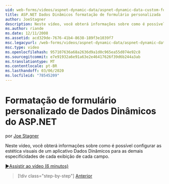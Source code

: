 ```yaml
---
uid: web-forms/videos/aspnet-dynamic-data/aspnet-dynamic-data-custom-form-formatting
title: ASP.NET Dados Dinâmicos formatação de formulário personalizada | Microsoft Docs
author: JoeStagner
description: Neste vídeo, você obterá informações sobre como é possível configurar as estética visuais de um aplicativo Dados Dinâmicos para as demais especificações de cada arquivo...
ms.author: riande
ms.date: 12/11/2008
ms.assetid: acd329de-7676-41b4-8638-189f3e1039f7
msc.legacyurl: /web-forms/videos/aspnet-dynamic-data/aspnet-dynamic-data-custom-form-formatting
msc.type: video
ms.openlocfilehash: 957107636a68a2636d9a1d0c965ea55d074e92c8
ms.sourcegitcommit: e7e91932a6e91a63e2e46417626f39d6b244a3ab
ms.translationtype: MT
ms.contentlocale: pt-BR
ms.lasthandoff: 03/06/2020
ms.locfileid: "78545209"
---
```

# <a name="aspnet-dynamic-data-custom-form-formatting"></a>Formatação de formulário personalizado de Dados Dinâmicos do ASP.NET

por [Joe Stagner](https://github.com/JoeStagner)

Neste vídeo, você obterá informações sobre como é possível configurar as estética visuais de um aplicativo Dados Dinâmicos para as demais especificidades de cada exibição de cada campo.

[&#9654;Assistir ao vídeo (6 minutos)](https://channel9.msdn.com/Blogs/ASP-NET-Site-Videos/aspnet-dynamic-data-custom-form-formatting)

> [!div class="step-by-step"]
> [Anterior](how-to-create-table-specific-custom-forms-in-an-aspnet-dynamic-data-application.md)
